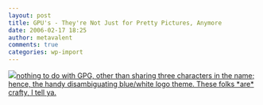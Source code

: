 ```yaml
---
layout: post
title: GPU's - They're Not Just for Pretty Pictures, Anymore
date: 2006-02-17 18:25
author: metavalent
comments: true
categories: wp-import
---
```

<!--Lead Photo --><a href="http://www.gpgpu.org/"><img src="https://web.archive.org/web/*/http://awebcamdarkly.com/"  BTW, it has absolutely <i>nothing</i> to do with GPG, other than sharing three characters in the name; hence, the handy disambiguating blue/white logo theme.  These folks *are* crafty, I tell ya.

